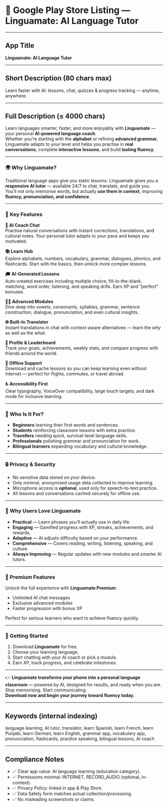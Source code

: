 # 📱 Google Play Store Listing — Linguamate: AI Language Tutor

---

## App Title
**Linguamate: AI Language Tutor**

---

## Short Description (80 chars max)
Learn faster with AI: lessons, chat, quizzes & progress tracking — anytime, anywhere.

---

## Full Description (≤ 4000 chars)

Learn languages smarter, faster, and more enjoyably with **Linguamate** — your personal **AI-powered language coach**.  
Whether you’re starting with the **alphabet** or refining **advanced grammar**, Linguamate adapts to your level and helps you practise in **real conversations**, complete **interactive lessons**, and build **lasting fluency**.

---

### 🌍 Why Linguamate?

Traditional language apps give you static lessons. Linguamate gives you a **responsive AI tutor** — available 24/7 to chat, translate, and guide you.  
You’ll not only memorise words, but actually **use them in context**, improving **fluency, pronunciation, and confidence**.

---

### 🧠 Key Features

**💬 AI Coach Chat**  
Practise natural conversations with instant corrections, translations, and cultural notes. Your personal tutor adapts to your pace and keeps you motivated.  

**📚 Learn Hub**  
Explore alphabets, numbers, vocabulary, grammar, dialogues, phonics, and flashcards. Start with the basics, then unlock more complex lessons.  

**🎓 AI-Generated Lessons**  
Auto-created exercises including multiple choice, fill-in-the-blank, matching, word order, listening, and speaking drills. Earn XP and “perfect” bonuses.  

**🧑‍🏫 Advanced Modules**  
Dive deep into vowels, consonants, syllables, grammar, sentence construction, dialogue, pronunciation, and even cultural insights.  

**🌐 Built-In Translator**  
Instant translations in chat with context-aware alternatives — learn the *why* as well as the *what*.  

**👤 Profile & Leaderboard**  
Track your goals, achievements, weekly stats, and compare progress with friends around the world.  

**📡 Offline Support**  
Download and cache lessons so you can keep learning even without internet — perfect for flights, commutes, or travel abroad.  

**♿ Accessibility First**  
Clear typography, VoiceOver compatibility, large touch targets, and dark mode for inclusive learning.  

---

### 🎯 Who Is It For?

- **Beginners** learning their first words and sentences.  
- **Students** reinforcing classroom lessons with extra practice.  
- **Travellers** needing quick, survival-level language skills.  
- **Professionals** polishing grammar and pronunciation for work.  
- **Bilingual learners** expanding vocabulary and cultural knowledge.  

---

### 🔒 Privacy & Security

- No sensitive data stored on your device.  
- Only minimal, anonymised usage data collected to improve learning.  
- Microphone access is **optional**, used only for speech-to-text practice.  
- All lessons and conversations cached securely for offline use.  

---

### 🌟 Why Users Love Linguamate

- **Practical** — Learn phrases you’ll actually use in daily life.  
- **Engaging** — Gamified progress with XP, streaks, achievements, and rewards.  
- **Adaptive** — AI adjusts difficulty based on your performance.  
- **Comprehensive** — Covers reading, writing, listening, speaking, and culture.  
- **Always Improving** — Regular updates with new modules and smarter AI tutors.  

---

### 🚀 Premium Features

Unlock the full experience with **Linguamate Premium**:  
- Unlimited AI chat messages  
- Exclusive advanced modules  
- Faster progression with bonus XP  

Perfect for serious learners who want to achieve fluency quickly.

---

### 📌 Getting Started

1. Download **Linguamate** for free.  
2. Choose your learning language.  
3. Start chatting with your AI coach or pick a module.  
4. Earn XP, track progress, and celebrate milestones.  

---

👉 **Linguamate transforms your phone into a personal language classroom** — powered by AI, designed for results, and ready when you are.  
Stop memorising. Start communicating.  
**Download now and begin your journey toward fluency today.**

---

## Keywords (internal indexing)
language learning, AI tutor, translator, learn Spanish, learn French, learn Punjabi, learn German, learn English, grammar app, vocabulary app, pronunciation, flashcards, practice speaking, bilingual lessons, AI coach

---

## Compliance Notes
- ✅ Clear app value: AI language learning (education category).  
- ✅ Permissions minimal: INTERNET, RECORD_AUDIO (optional, in-context).  
- ✅ Privacy Policy: linked in app & Play Store.  
- ✅ Data Safety form matches actual collection/processing.  
- ✅ No misleading screenshots or claims.